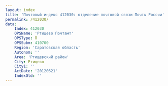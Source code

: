 ```yaml
---
layout: index
title: 'Почтовый индекс 412030: отделение почтовой связи Почты России'
permalink: /412030/
data:
    Index: 412030
    OPSName: 'Ртищево Почтамт'
    OPSType: П
    OPSSubm: 410700
    Region: 'Саратовская область'
    Autonom: ''
    Area: 'Ртищевский район'
    City: Ртищево
    City1: ''
    ActDate: '20120621'
    IndexOld: ''
---
```

